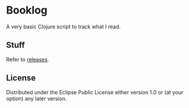 # Booklog

A very basic Clojure script to track what I read.

## Stuff

Refer to [releases](https://github.com/valerauko/books/releases).

## License

Distributed under the Eclipse Public License either version 1.0 or (at
your option) any later version.
